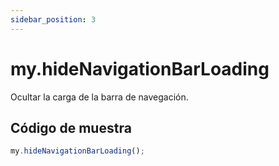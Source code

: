 ```yaml
---
sidebar_position: 3
---
```


# my.hideNavigationBarLoading

Ocultar la carga de la barra de navegación.

## Código de muestra

```js
my.hideNavigationBarLoading();
```